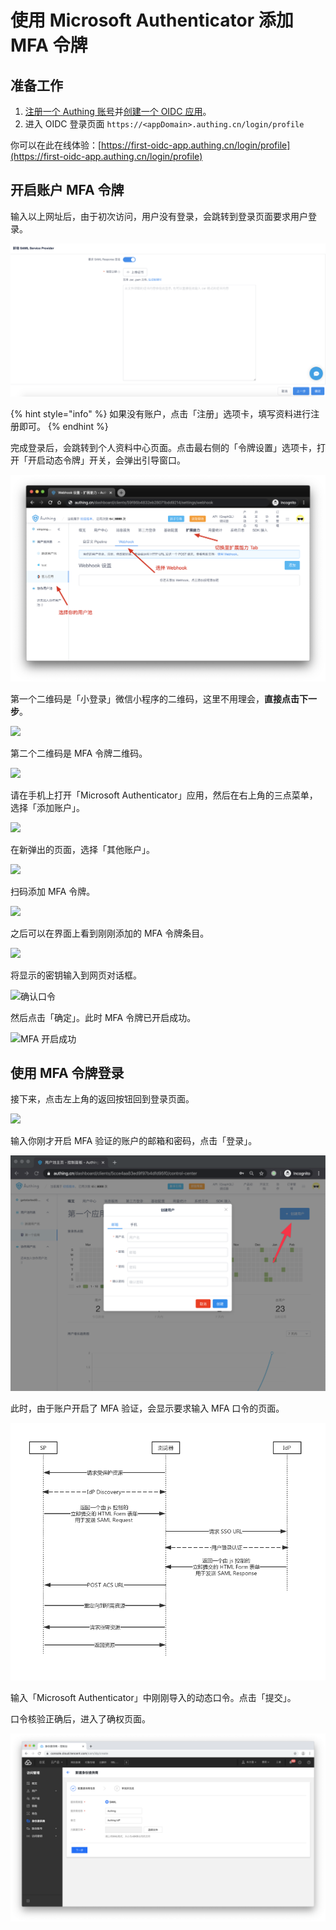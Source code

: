 # 使用 Microsoft Authenticator 添加 MFA 令牌

## 准备工作

1. [注册一个 Authing 账号](https://authing.cn/login)并[创建一个 OIDC 应用](https://docs.authing.cn/authing/advanced/oidc/create-oidc)。
2. 进入 OIDC 登录页面 `https://<appDomain>.authing.cn/login/profile`

你可以在此在线体验：[https://first-oidc-app.authing.cn/login/profile](https://first-oidc-app.authing.cn/login/profile)

## 开启账户 MFA 令牌 <a id="turn-on-mfa"></a>

输入以上网址后，由于初次访问，用户没有登录，会跳转到登录页面要求用户登录。

![&#x767B;&#x5F55;&#x4E2A;&#x4EBA;&#x4E2D;&#x5FC3;](../../.gitbook/assets/image%20%28107%29.png)

{% hint style="info" %}
如果没有账户，点击「注册」选项卡，填写资料进行注册即可。
{% endhint %}

完成登录后，会跳转到个人资料中心页面。点击最右侧的「令牌设置」选项卡，打开「开启动态令牌」开关，会弹出引导窗口。

![&#x8FDB;&#x5165;&#x4EE4;&#x724C;&#x8BBE;&#x7F6E;&#x9009;&#x9879;&#x5361;](../../.gitbook/assets/image%20%28417%29.png)

第一个二维码是「小登录」微信小程序的二维码，这里不用理会，**直接点击下一步**。

![](https://cdn.authing.cn/docs/20200401112446.png)

第二个二维码是 MFA 令牌二维码。

![](https://cdn.authing.cn/docs/20200401112537.png)

请在手机上打开「Microsoft Authenticator」应用，然后在右上角的三点菜单，选择「添加账户」。

![](https://cdn.authing.cn/docs/20200401113547.png)

在新弹出的页面，选择「其他账户」。

![](https://cdn.authing.cn/docs/20200401114204.png)

扫码添加 MFA 令牌。

![](https://cdn.authing.cn/docs/Lark20200401-114407.jpeg)

之后可以在界面上看到刚刚添加的 MFA 令牌条目。

![](https://cdn.authing.cn/docs/20200401115040.png)

将显示的密钥输入到网页对话框。

![&#x786E;&#x8BA4;&#x53E3;&#x4EE4;](https://cdn.authing.cn/docs/20200401115155.png)

然后点击「确定」。此时 MFA 令牌已开启成功。

![MFA &#x5F00;&#x542F;&#x6210;&#x529F;](https://cdn.authing.cn/docs/20200401115317.png)

## 使用 MFA 令牌登录 <a id="login-with-mfa"></a>

接下来，点击左上角的返回按钮回到登录页面。

![](https://cdn.authing.cn/docs/20200401115816.png)

输入你刚才开启 MFA 验证的账户的邮箱和密码，点击「登录」。

![&#x4F7F;&#x7528;&#x5F00;&#x542F;&#x8FC7; MFA &#x7684;&#x7528;&#x6237;&#x767B;&#x5F55;](../../.gitbook/assets/image%20%28530%29.png)

此时，由于账户开启了 MFA 验证，会显示要求输入 MFA 口令的页面。

![](../../.gitbook/assets/image%20%28519%29.png)

输入「Microsoft Authenticator」中刚刚导入的动态口令。点击「提交」。

口令核验正确后，进入了确权页面。

![](../../.gitbook/assets/image%20%28365%29.png)

### 





